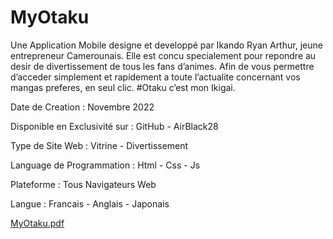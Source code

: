 # MyOtaku

Une Application Mobile designe et developpé par Ikando Ryan Arthur, jeune entrepreneur Camerounais. Elle est concu specialement pour repondre au desir de divertissement de tous les fans d’animes. Afin de vous permettre d’acceder simplement et rapidement a toute l’actualite concernant vos mangas preferes, en seul clic.
#Otaku c’est mon Ikigai.

Date de Creation :
Novembre 2022

Disponible en Exclusivité sur :
GitHub - AirBlack28

Type de Site Web :
Vitrine - Divertissement

Language de Programmation :
Html - Css - Js

Plateforme :
Tous Navigateurs Web

Langue :
Francais - Anglais - Japonais

[MyOtaku.pdf](https://github.com/Airblack28/MyOtaku/files/14548877/MyOtaku.pdf)
